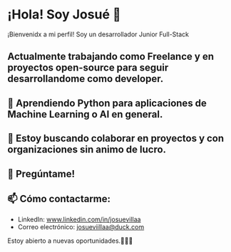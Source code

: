 # ¡Hola! Soy Josué 👋

¡Bienvenidx a mi perfil! Soy un desarrollador Junior Full-Stack

## Actualmente trabajando como Freelance y en proyectos open-source para seguir desarrollandome como developer.

## 🐍 Aprendiendo Python para aplicaciones de Machine Learning o AI en general.

## 👯 Estoy buscando colaborar en proyectos y con organizaciones sin animo de lucro.

## 💬 Pregúntame!

## 📫 Cómo contactarme:

- LinkedIn: www.linkedin.com/in/josuevillaa
- Correo electrónico: josueviillaa@duck.com

Estoy abierto a nuevas oportunidades.🧑🏻‍💻


